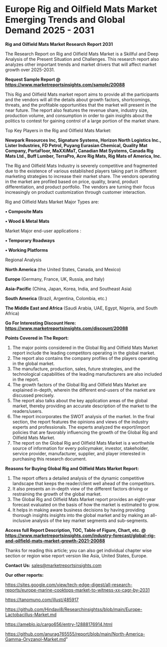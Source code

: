 # Europe Rig and Oilfield Mats Market Emerging Trends and Global Demand 2025 - 2031

<strong>Rig and Oilfield Mats Market Research Report 2031</strong>

The Research Report on Rig and Oilfield Mats Market is a Skillful and Deep Analysis of the Present Situation and Challenges. This research report also analyzes other important trends and market drivers that will affect market growth over 2025-2031.

<strong>Request Sample Report @ <a href=https://www.marketreportsinsights.com/sample/20088>https://www.marketreportsinsights.com/sample/20088</a></strong>

This Rig and Oilfield Mats market report aims to provide all the participants and the vendors will all the details about growth factors, shortcomings, threats, and the profitable opportunities that the market will present in the near future. The report also features the revenue share, industry size, production volume, and consumption in order to gain insights about the politics to contest for gaining control of a large portion of the market share.

Top Key Players in the Rig and Oilfield Mats Market:

<strong>Newpark Resources Inc, Signature Systems, Horizon North Logistics Inc., Lister Industries, FD Petrol, Puyang Eurasian Chemical, Quality Mat Company, PortaFloor, MaXXiMaT, Canadian Mat Systems, Canada Rig Mats Ltd., Buff Lumber, TerraPro, Acre Rig Mats, Rig Mats of America, Inc.</strong>

The Rig and Oilfield Mats Industry is severely competitive and fragmented due to the existence of various established players taking part in different marketing strategies to increase their market share. The vendors operating in the market are profiled based on price, quality, brand, product differentiation, and product portfolio. The vendors are turning their focus increasingly on product customization through customer interaction.

Rig and Oilfield Mats Market Major Types are:

<strong>• Composite Mats

• Wood & Metal Mats</strong>

Market Major end-user applications :

<strong>• Temporary Roadways

• Working Platforms</strong>

Regional Analysis

</u><strong><b>North America</b></strong> (the United States, Canada, and Mexico)

<strong><b>Europe </b></strong>(Germany, France, UK, Russia, and Italy)

<strong><b>Asia-Pacific</b></strong> (China, Japan, Korea, India, and Southeast Asia)

<strong><b>South America</b></strong> (Brazil, Argentina, Colombia, etc.)

<strong><b>The Middle East and Africa</b></strong> (Saudi Arabia, UAE, Egypt, Nigeria, and South Africa)

<strong>Go For Interesting Discount Here: <a href=https://www.marketreportsinsights.com/discount/20088>https://www.marketreportsinsights.com/discount/20088</a></strong>

<strong>Points Covered in The Report:</strong>
<ol>
  <li>The major points considered in the Global Rig and Oilfield Mats Market report include the leading competitors operating in the global market.</li>
  <li>The report also contains the company profiles of the players operating in the global market.</li>
  <li>The manufacture, production, sales, future strategies, and the technological capabilities of the leading manufacturers are also included in the report.</li>
  <li>The growth factors of the Global Rig and Oilfield Mats Market are explained in-depth, wherein the different end-users of the market are discussed precisely.</li>
  <li>The report also talks about the key application areas of the global market, thereby providing an accurate description of the market to the readers/users.</li>
  <li>The report incorporates the SWOT analysis of the market. In the final section, the report features the opinions and views of the industry experts and professionals. The experts analyzed the export/import policies that are favorably influencing the growth of the Global Rig and Oilfield Mats Market.</li>
  <li>The report on the Global Rig and Oilfield Mats Market is a worthwhile source of information for every policymaker, investor, stakeholder, service provider, manufacturer, supplier, and player interested in purchasing this research document.</li>
</ol>
<strong>Reasons for Buying Global Rig and Oilfield Mats Market Report:</strong>

<ol>
  <li>The report offers a detailed analysis of the dynamic competitive landscape that keeps the reader/client well ahead of the competitors.</li>
  <li>It also presents an in-depth view of the different factors driving or restraining the growth of the global market.</li>
  <li>The Global Rig and Oilfield Mats Market report provides an eight-year forecast evaluated on the basis of how the market is estimated to grow.</li>
  <li>It helps in making aware business decisions by having providing thorough insights insights into the global market and by making an all-inclusive analysis of the key market segments and sub-segments.</li>
</ol>
<strong>Access full Report Description, TOC, Table of Figure, Chart, etc. @ <a href=https://www.marketreportsinsights.com/industry-forecast/global-rig-and-oilfield-mats-market-growth-2021-20088>https://www.marketreportsinsights.com/industry-forecast/global-rig-and-oilfield-mats-market-growth-2021-20088</a></strong>


Thanks for reading this article; you can also get individual chapter wise section or region wise report version like Asia, United States, Europe.

<strong>Contact Us:</strong>
sales@marketreportsinsights.com

<strong>Our other reports:</strong>

<a href=https://sites.google.com/view/tech-edge-digest/all-research-reports/europe-marine-cooktops-market-to-witness-xx-cagr-by-2031>https://sites.google.com/view/tech-edge-digest/all-research-reports/europe-marine-cooktops-market-to-witness-xx-cagr-by-2031</a>

<a href=https://tanomuno.com/illust/485917>https://tanomuno.com/illust/485917</a>

<a href=https://github.com/Hindavi8/Researchinsightss/blob/main/Europe-Lactobacillus-Market.md>https://github.com/Hindavi8/Researchinsightss/blob/main/Europe-Lactobacillus-Market.md</a>

<a href=https://ameblo.jp/cargo656/entry-12888176914.html>https://ameblo.jp/cargo656/entry-12888176914.html</a>

<a href=https://github.com/anurag765555/report/blob/main/North-America-Gamma-Oryzanol-Market.md>https://github.com/anurag765555/report/blob/main/North-America-Gamma-Oryzanol-Market.md</a>"
